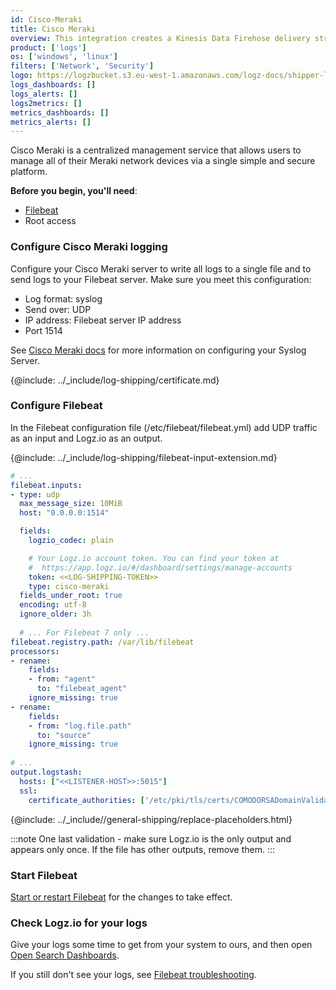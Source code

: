 ```yaml
---
id: Cisco-Meraki
title: Cisco Meraki
overview: This integration creates a Kinesis Data Firehose delivery stream that links to your Amazon S3 metrics stream and then sends the metrics to your Logz.io account. It also creates a Lambda function that adds AWS namespaces to the metric stream, and a Lambda function that collects and ships the resources' tags.
product: ['logs']
os: ['windows', 'linux']
filters: ['Network', 'Security']
logo: https://logzbucket.s3.eu-west-1.amazonaws.com/logz-docs/shipper-logos/cisco-meraki-logo.png
logs_dashboards: []
logs_alerts: []
logs2metrics: []
metrics_dashboards: []
metrics_alerts: []
---
```


Cisco Meraki is a centralized management service that allows users to manage all of their Meraki network devices via a single simple and secure platform. 


**Before you begin, you'll need**:

* [Filebeat](https://www.elastic.co/guide/en/beats/filebeat/current/filebeat-installation.html)
* Root access

 

### Configure Cisco Meraki logging

Configure your Cisco Meraki server to write all logs to a single file and to send logs to your Filebeat server.
Make sure you meet this configuration:

* Log format: syslog
* Send over: UDP
* IP address: Filebeat server IP address
* Port 1514


See [Cisco Meraki docs](https://documentation.meraki.com/zGeneral_Administration/Monitoring_and_Reporting/Syslog_Server_Overview_and_Configuration) for more information
on configuring your Syslog Server.

{@include: ../_include/log-shipping/certificate.md}

### Configure Filebeat

In the Filebeat configuration file (/etc/filebeat/filebeat.yml) add UDP traffic as an input
and Logz.io as an output.

{@include: ../_include/log-shipping/filebeat-input-extension.md}


```yaml
# ...
filebeat.inputs:
- type: udp
  max_message_size: 10MiB
  host: "0.0.0.0:1514"

  fields:
    logzio_codec: plain

    # Your Logz.io account token. You can find your token at
    #  https://app.logz.io/#/dashboard/settings/manage-accounts
    token: <<LOG-SHIPPING-TOKEN>>
    type: cisco-meraki
  fields_under_root: true
  encoding: utf-8
  ignore_older: 3h 
  
  # ... For Filebeat 7 only ...
filebeat.registry.path: /var/lib/filebeat
processors:
- rename:
    fields:
    - from: "agent"
      to: "filebeat_agent"
    ignore_missing: true
- rename:
    fields:
    - from: "log.file.path"
      to: "source"
    ignore_missing: true
    
# ...
output.logstash:
  hosts: ["<<LISTENER-HOST>>:5015"]
  ssl:
    certificate_authorities: ['/etc/pki/tls/certs/COMODORSADomainValidationSecureServerCA.crt']
```

{@include: ../_include//general-shipping/replace-placeholders.html}


:::note
One last validation - make sure Logz.io is the only output and appears only once.
If the file has other outputs, remove them.
:::
 


### Start Filebeat


[Start or restart Filebeat](https://www.elastic.co/guide/en/beats/filebeat/master/filebeat-starting.html) for the changes to take effect.


### Check Logz.io for your logs

Give your logs some time to get from your system to ours, and then open [Open Search Dashboards](https://app.logz.io/#/dashboard/osd).

If you still don't see your logs, see [Filebeat troubleshooting](https://docs.logz.io/shipping/log-sources/filebeat.html#troubleshooting).

 
